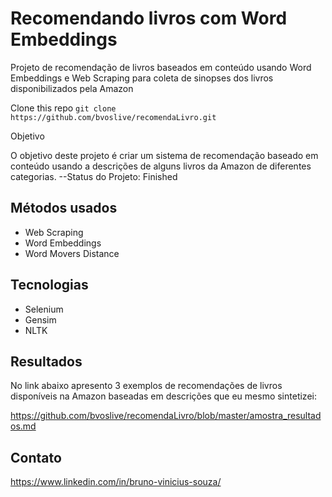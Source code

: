 
# Recomendando livros com Word Embeddings

Projeto de recomendação de livros baseados em conteúdo usando Word Embeddings e Web Scraping
para coleta de sinopses dos livros disponibilizados pela Amazon

Clone this repo `git clone https://github.com/bvoslive/recomendaLivro.git`

Objetivo

O objetivo deste projeto é criar um sistema de recomendação baseado em conteúdo usando a descrições de alguns livros da Amazon de diferentes categorias.
--Status do Projeto: Finished

## Métodos usados

* Web Scraping
* Word Embeddings
* Word Movers Distance

## Tecnologias

* Selenium
* Gensim
* NLTK

## Resultados

No link abaixo apresento 3 exemplos de recomendações de livros disponíveis na Amazon baseadas em descrições que eu mesmo sintetizei:

https://github.com/bvoslive/recomendaLivro/blob/master/amostra_resultados.md

## Contato

https://www.linkedin.com/in/bruno-vinicius-souza/

